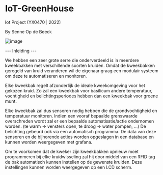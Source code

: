 # IoT-GreenHouse

Iot Project (YX0470 | 2022)

By Senne Op de Beeck


![image](https://user-images.githubusercontent.com/100275526/170331411-17dd8027-8da9-4aaa-ac04-cb6da7a69829.png)


--- Inleiding ---

We hebben een zeer grote serre die onderverdeeld is in meerdere kweekbakken met verschillende soorten kruiden. Omdat de kweekbakken geregeld van kruid veranderen wil de eigenaar graag een modulair systeem om deze te automatiseren en monitoren.

Elke kweekbak regelt afzonderlijk de ideale kweekomgeving voor het gekozen kruid. Zo zal een kweekbak voor basilicum andere temperatuur, vochtigheid en belichtingsperiodes hebben dan een kweekbak voor groene munt. 

Elke kweekbak zal dus sensoren nodig hebben die de grondvochtigheid en temperatuur monitoren. Indien een vooraf bepaalde grenswaarde overschreden wordt zal er een bepaalde automatisatie/actie ondernomen worden. (te warm -> vensters open, te droog -> water pompen, ...)  De belichting gebeurd ook via een automatisch programma. 
De data van deze sensoren en de bijhorende acties worden opgeslagen in een database en kunnen 
worden weergegeven met grafana. 

Om te voorkomen dat de kweker zijn kweekbakken opnieuw moet programmeren bij elke kruidwisseling zal hij door middel van een RFID tag de bak automatisch kunnen instellen op de gewenste kruiden. Deze instellingen kunnen worden weergegeven op een LCD scherm.



